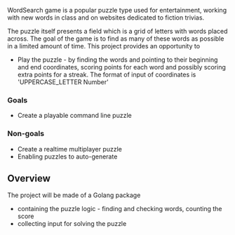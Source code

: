 

WordSearch game is a popular puzzle type used for entertainment, working with new words in class and on websites dedicated to fiction trivias. 

The puzzle itself presents a field which is a grid of letters with words placed across. The goal of the game is to find as many of these words as possible in a limited amount of time. This project provides an opportunity to 

- Play the puzzle - by finding the words and pointing to their beginning and end coordinates, scoring points for each word and possibly scoring extra points for a streak. The format of input of coordinates is 'UPPERCASE_LETTER Number'

### Goals

- Create a playable command line puzzle 


### Non-goals

- Create a realtime multiplayer puzzle
- Enabling puzzles to auto-generate



## Overview

The project will be made of a Golang package

- containing the puzzle logic - finding and checking words, counting the score
- collecting input for solving the puzzle 

